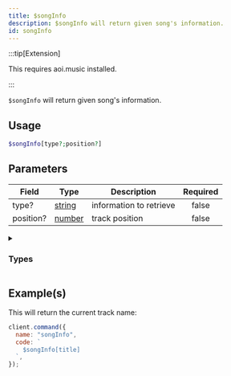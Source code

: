 ```yaml
---
title: $songInfo
description: $songInfo will return given song's information.
id: songInfo
---
```


:::tip[Extension]

This requires aoi.music installed.

:::

`$songInfo` will return given song's information.

## Usage

```php
$songInfo[type?;position?]
```

## Parameters

| Field     | Type                                                                                              | Description             | Required |
| --------- | ------------------------------------------------------------------------------------------------- | ----------------------- | :------: |
| type?     | [string](https://developer.mozilla.org/en-US/docs/Web/JavaScript/Reference/Global_Objects/String) | information to retrieve |  false   |
| position? | [number](https://developer.mozilla.org/en-US/docs/Web/JavaScript/Reference/Global_Objects/Number) | track position          |  false   |

<details>
  <summary><h3> Types </h3></summary>

| Property                                    |                                                                    |                                              Returns                                              | Supports                                     |
| ------------------------------------------- | ------------------------------------------------------------------ | :-----------------------------------------------------------------------------------------------: | -------------------------------------------- |
| title                                       | Returns the video/song title                                       | [string](https://developer.mozilla.org/en-US/docs/Web/JavaScript/Reference/Global_Objects/String) | YouTube, Spotify, SoundCloud, Url, LocalFile |
| channelId                                   | Returns the channel id                                             | [string](https://developer.mozilla.org/en-US/docs/Web/JavaScript/Reference/Global_Objects/String) | YouTube                                      |
| artist                                      | Returns the Artist                                                 | [string](https://developer.mozilla.org/en-US/docs/Web/JavaScript/Reference/Global_Objects/String) | YouTube, Spotify, SoundCloud                 |
| artistURL                                   | Returns the Artist URL                                             | [string](https://developer.mozilla.org/en-US/docs/Web/JavaScript/Reference/Global_Objects/String) | YouTube, SoundCloud                          |
| artistAvatar                                | Returns the Artist Avatar                                          | [string](https://developer.mozilla.org/en-US/docs/Web/JavaScript/Reference/Global_Objects/String) | SoundCloud                                   |
| duration                                    | Returns the track/video duration in ms                             | [number](https://developer.mozilla.org/en-US/docs/Web/JavaScript/Reference/Global_Objects/Number) | YouTube, Spotify, SoundCloud, Url, LocalFile |
| identifier                                  | soundcloud, youtube, localfile, url, spotify                       | [string](https://developer.mozilla.org/en-US/docs/Web/JavaScript/Reference/Global_Objects/String) | YouTube, Spotify, SoundCloud, Url, LocalFile |
| views                                       | Returns the amount of Views/Plays of the video/song                | [string](https://developer.mozilla.org/en-US/docs/Web/JavaScript/Reference/Global_Objects/String) | YouTube, Spotify, SoundCloud, Url, LocalFile |
| likes                                       | Returns the amount of likes of the video/song                      | [number](https://developer.mozilla.org/en-US/docs/Web/JavaScript/Reference/Global_Objects/Number) | Spotify, SoundCloud, Url, LocalFile          |
| thumbnail                                   | Returns the song/video thumbnail                                   | [number](https://developer.mozilla.org/en-US/docs/Web/JavaScript/Reference/Global_Objects/Number) | YouTube, Spotify, SoundCloud                 |
| id                                          | Returns the song/video ID                                          | [string](https://developer.mozilla.org/en-US/docs/Web/JavaScript/Reference/Global_Objects/String) | YouTube, Spotify, SoundCloud, Url, LocalFile |
| description                                 | Returns the video/song description                                 | [string](https://developer.mozilla.org/en-US/docs/Web/JavaScript/Reference/Global_Objects/String) | YouTube, Spotify, SoundCloud                 |
| createdAt                                   | Returns the Creation Date of the video/song                        | [string](https://developer.mozilla.org/en-US/docs/Web/JavaScript/Reference/Global_Objects/String) | YouTube, Spotify, SoundCloud                 |
| platformType                                | Returns the platform Type                                          | [number](https://developer.mozilla.org/en-US/docs/Web/JavaScript/Reference/Global_Objects/Number) | YouTube, Spotify, SoundCloud, Url, LocalFile |
| rawData                                     | Returns song information as object                                 | [object](https://developer.mozilla.org/en-US/docs/Web/JavaScript/Reference/Global_Objects/Object) |
| JavaScript/Reference/Global_Objects/Object) | YouTube, Spotify, SoundCloud, Url, LocalFile                       |
| formatedPlatforms                           | SoundCloud, YouTube, Localfile, Url, Spotify                       | [string](https://developer.mozilla.org/en-US/docs/Web/JavaScript/Reference/Global_Objects/String) | YouTube, Spotify, SoundCloud, Url, LocalFile |
| requester                                   | Returns the Song Requester (user object, .user.id, .user.name etc) | [string](https://developer.mozilla.org/en-US/docs/Web/JavaScript/Reference/Global_Objects/String) | YouTube, Spotify, SoundCloud, Url, LocalFile |
| position                                    | Returns the Song Position in the current Queue                     | [number](https://developer.mozilla.org/en-US/docs/Web/JavaScript/Reference/Global_Objects/Number) | YouTube, Spotify, SoundCloud, Url, LocalFile |

</details>

## Example(s)

This will return the current track name:

```javascript
client.command({
  name: "songInfo",
  code: `
    $songInfo[title]
  `,
});
```
